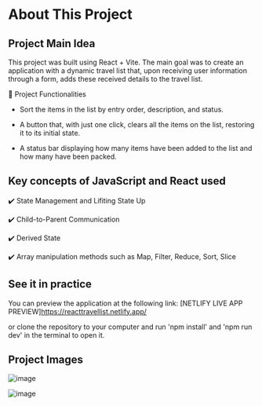 # About This Project


## Project Main Idea

This project was built using React + Vite. The main goal was to create an application with a dynamic travel list that, upon receiving user information through a form, adds these received details to the travel list.

🔨 Project Functionalities

* Sort the items in the list by entry order, description, and status.

* A button that, with just one click, clears all the items on the list, restoring it to its initial state.

* A status bar displaying how many items have been added to the list and how many have been packed.


## Key concepts of JavaScript and React used

✔️ State Management and Lifiting State Up

✔️ Child-to-Parent Communication

✔️ Derived State

✔️ Array manipulation methods such as Map, Filter, Reduce, Sort, Slice

## See it in practice

You can preview the application at the following link: [NETLIFY LIVE APP PREVIEW]https://reacttravellist.netlify.app/

or clone the repository to your computer and run 'npm install' and 'npm run dev' in the terminal to open it.

## Project Images

![image](https://github.com/rodrigotfdev/reactTravelList/assets/52326702/81d51336-7da1-4e04-bee5-68cff836f2ee)

![image](https://github.com/user-attachments/assets/6d0c77ca-ca48-4722-b80e-dc4802440c97)
